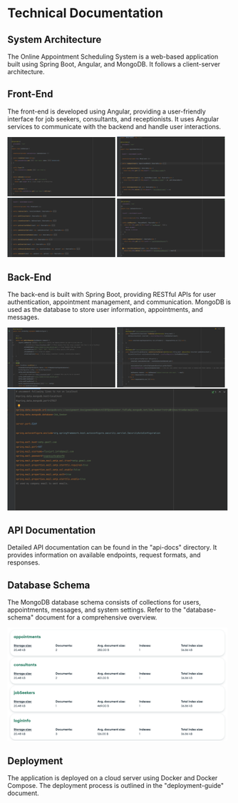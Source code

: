 # Technical Documentation

## System Architecture

The Online Appointment Scheduling System is a web-based application built using Spring Boot, Angular, and MongoDB. It
follows a client-server architecture.

## Front-End

The front-end is developed using Angular, providing a user-friendly interface for job seekers, consultants, and
receptionists. It uses Angular services to communicate with the backend and handle user interactions.

<div width="100%">
<img src="../src/assets/doc-images/f-1.png" width="48%">
<img src="../src/assets/doc-images/f-2.png" width="48%">
<img src="../src/assets/doc-images/f-3.png" width="48%">
<img src="../src/assets/doc-images/f-4.png" width="48%">
</div>

## Back-End

The back-end is built with Spring Boot, providing RESTful APIs for user authentication, appointment management, and
communication. MongoDB is used as the database to store user information, appointments, and messages.

<div width="100%">
<img src="../src/assets/doc-images/b-1.png" width="48%">
<img src="../src/assets/doc-images/b-2.png" width="48%">
<img src="../src/assets/doc-images/b-3.png" width="98%">
</div>

## API Documentation

Detailed API documentation can be found in the "api-docs" directory. It provides information on available endpoints,
request formats, and responses.

## Database Schema

The MongoDB database schema consists of collections for users, appointments, messages, and system settings. Refer to
the "database-schema" document for a comprehensive overview.

<div width="100%">
<img src="../src/assets/doc-images/d-1.png" width="98%">
</div>

## Deployment

The application is deployed on a cloud server using Docker and Docker Compose. The deployment process is outlined in
the "deployment-guide" document.
